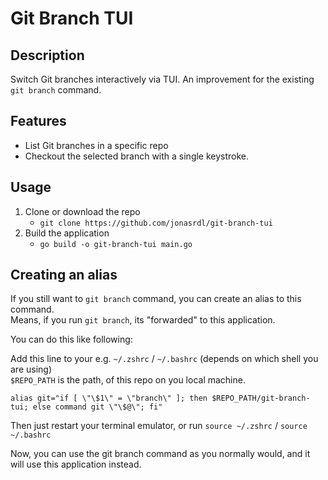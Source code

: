 # Git Branch TUI

## Description
Switch Git branches interactively via TUI. An improvement for the existing `git branch` command.

## Features
- List Git branches in a specific repo
- Checkout the selected branch with a single keystroke.

## Usage
1. Clone or download the repo
   - `git clone https://github.com/jonasrdl/git-branch-tui`
2. Build the application
   - `go build -o git-branch-tui main.go`

## Creating an alias
If you still want to `git branch` command, you can create an alias to this command.   
Means, if you run `git branch`, its "forwarded" to this application.   

You can do this like following:

Add this line to your e.g. `~/.zshrc` / `~/.bashrc` (depends on which shell you are using)   
`$REPO_PATH` is the path, of this repo on you local machine.
```
alias git="if [ \"\$1\" = \"branch\" ]; then $REPO_PATH/git-branch-tui; else command git \"\$@\"; fi"
```

Then just restart your terminal emulator, or run `source ~/.zshrc` / `source ~/.bashrc`

Now, you can use the git branch command as you normally would, and it will use this application instead.